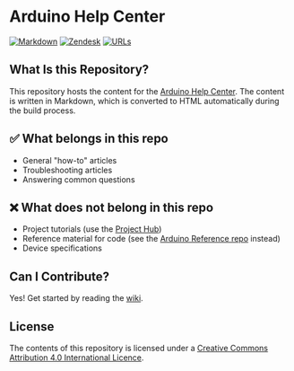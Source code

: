 Arduino Help Center
===================

[![Markdown](https://github.com/arduino/help-center-content/actions/workflows/workflow-validate.yaml/badge.svg)](https://github.com/arduino/help-center-content/actions/workflows/workflow-validate.yaml)
[![Zendesk](https://github.com/arduino/help-center-content/actions/workflows/deploy-prod.yml/badge.svg)](https://github.com/arduino/help-center-content/actions/workflows/deploy-prod.yml)
[![URLs](https://github.com/arduino/help-center-content/actions/workflows/check-urls.yml/badge.svg)](https://github.com/arduino/help-center-content/actions/workflows/check-urls.yml)

## What Is this Repository?

This repository hosts the content for the [Arduino Help Center](https://support.arduino.cc/). The content is written in Markdown, which is converted to HTML automatically during the build process.

## ✅ What belongs in this repo

- General "how-to" articles
- Troubleshooting articles
- Answering common questions

## ❌ What does not belong in this repo

- Project tutorials (use the [Project Hub](https://create.arduino.cc/projecthub))
- Reference material for code (see the [Arduino Reference repo](https://github.com/arduino/reference-en) instead)
- Device specifications

## Can I Contribute?

Yes! Get started by reading the [wiki](https://github.com/arduino/help-center-content/wiki).

## License

The contents of this repository is licensed under a [Creative Commons Attribution 4.0 International Licence](http://creativecommons.org/licenses/by-sa/4.0/).
